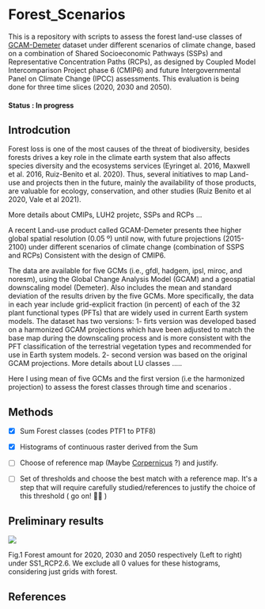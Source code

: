 # Forest_Scenarios
This is a repository with scripts to assess the forest land-use classes of [GCAM-Demeter](https://data.pnnl.gov/dataset/13192) dataset under different scenarios of climate change, based on a combination of Shared Socioeconomic Pathways (SSPs) and Representative Concentration Paths (RCPs), as designed by Coupled Model Intercomparison Project phase 6 (CMIP6) and future Intergovernmental Panel on Climate Change (IPCC) assessments. This evaluation is being done for three time slices (2020, 2030 and 2050).
#### Status : In progress

## Introdcution
Forest loss is one of the most causes of the threat of biodiversity, besides forests drives a key role in the climate earth system that also affects species diversity and the ecosystems services (Eyringet al. 2016, Maxwell et al. 2016, Ruiz-Benito et al. 2020). Thus, several initiatives to map Land-use and projects then in the future, mainly the availability of those products, are valuable for ecology, conservation, and other studies  (Ruiz Benito et al 2020, Vale et al 2021).

More details about CMIPs, LUH2 projetc, SSPs and RCPs ...


A recent Land-use product called GCAM-Demeter presents thee higher global spatial resolution (0.05 º) until now, with future projections (2015-2100) under different scenarios of climate change (combination of SSPS and RCPs) Consistent with the design of CMIP6.

The data are available for five GCMs (i.e., gfdl, hadgem, ipsl, miroc, and noresm), using the Global Change Analysis Model (GCAM) and a geospatial downscaling model (Demeter). Also includes the mean and standard deviation of the results driven by the five GCMs. More specifically, the data in each year include grid-explicit fraction (in percent) of each of the 32 plant functional types (PFTs) that are widely used in current Earth system models. The dataset has two versions: 1- firts version was developed based on a harmonized GCAM projections which have been adjusted to match the base map during the downscaling process and is more consistent with the PFT classification of the terrestrial vegetation types and recommended for use in Earth system models. 2- second version was based on the original GCAM projections.
More details about LU classes .....

Here I using mean of five GCMs and the first version (i.e the harmonized projection)  to assess the forest classes through time and scenarios .


## Methods

- [x] Sum Forest classes (codes PTF1 to PTF8)
- [x] Histograms of continuous raster derived from the Sum
- [ ] Choose of reference map (Maybe [Corpernicus](https://land.copernicus.eu/global/products/lc) ?) and justify.
- [ ] Set of thresholds and choose the best match with a reference map. It's a step that will require carefully studied/references to justify the choice of this threshold ( go on! :female_detective:	)


## Preliminary results 



![](https://i.imgur.com/ARsjGmU.png)

Fig.1 Forest amount for 2020, 2030 and 2050 respectively (Left to right) under SS1_RCP2.6. We exclude all 0 values for these histograms, considering just grids with forest.


## References





